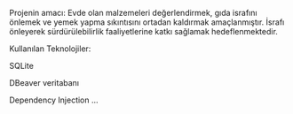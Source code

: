 Projenin amacı: Evde olan malzemeleri değerlendirmek, gıda israfını önlemek ve yemek yapma sıkıntısını ortadan kaldırmak amaçlanmıştır. İsrafı önleyerek sürdürülebilirlik faaliyetlerine katkı sağlamak hedeflenmektedir.

Kullanılan Teknolojiler:

SQLite

DBeaver veritabanı

Dependency Injection
...



